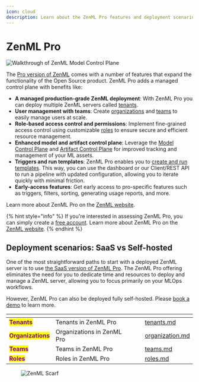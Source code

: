 ```yaml
---
icon: cloud
description: Learn about the ZenML Pro features and deployment scenarios.
---
```


# ZenML Pro

![Walkthrough of ZenML Model Control Plane](../../.gitbook/assets/mcp\_walkthrough.gif)

The [Pro version of ZenML](https://zenml.io/pro) comes with a number of features that expand the functionality of the Open Source product. ZenML Pro adds a managed control plane with benefits like:

* **A managed production-grade ZenML deployment**: With ZenML Pro you can deploy multiple ZenML servers called [tenants](tenants/).
* **User management with teams**: Create [organizations](organization.md) and [teams](teams.md) to easily manage users at scale.
* **Role-based access control and permissions**: Implement fine-grained access control using customizable [roles](roles.md) to ensure secure and efficient resource management.
* **Enhanced model and artifact control plane**: Leverage the [Model Control Plane](../../user-guide/starter-guide/track-ml-models.md) and [Artifact Control Plane](../../user-guide/starter-guide/manage-artifacts.md) for improved tracking and management of your ML assets.
* **Triggers and run templates**: ZenML Pro enables you to [create and run templates](../../how-to/trigger-pipelines/#run-templates). This way, you can use the dashboard or our Client/REST API to run a pipeline with updated configuration, allowing you to iterate quickly with minimal friction.
* **Early-access features**: Get early access to pro-specific features such as triggers, filters, sorting, generating usage reports, and more.

Learn more about ZenML Pro on the [ZenML website](https://zenml.io/pro).

{% hint style="info" %}
If you're interested in assessing ZenML Pro, you can simply create a [free account](https://cloud.zenml.io/?utm\_source=docs\&utm\_medium=referral\_link\&utm\_campaign=cloud\_promotion\&utm\_content=signup\_link). Learn more about ZenML Pro on the [ZenML website](https://zenml.io/pro).
{% endhint %}

## Deployment scenarios: SaaS vs Self-hosted

One of the most straightforward paths to start with a deployed ZenML server is to use [the SaaS version of ZenML Pro](https://zenml.io/pro). The ZenML Pro offering eliminates the need for you to dedicate time and resources to deploy and manage a ZenML server, allowing you to focus primarily on your MLOps workflows.

However, ZenML Pro can also be deployed fully self-hosted. Please [book a demo](https://www.zenml.io/book-your-demo) to learn more.

<table data-card-size="large" data-view="cards"><thead><tr><th></th><th></th><th data-hidden></th><th data-hidden data-type="content-ref"></th><th data-hidden data-card-target data-type="content-ref"></th></tr></thead><tbody><tr><td><mark style="color:purple;"><strong>Tenants</strong></mark></td><td>Tenants in ZenML Pro</td><td></td><td></td><td><a href="tenants.md">tenants.md</a></td></tr><tr><td><mark style="color:purple;"><strong>Organizations</strong></mark></td><td>Organizations in ZenML Pro</td><td></td><td></td><td><a href="organization.md">organization.md</a></td></tr><tr><td><mark style="color:purple;"><strong>Teams</strong></mark></td><td>Teams in ZenML Pro</td><td></td><td></td><td><a href="teams.md">teams.md</a></td></tr><tr><td><mark style="color:purple;"><strong>Roles</strong></mark></td><td>Roles in ZenML Pro</td><td></td><td></td><td><a href="roles.md">roles.md</a></td></tr></tbody></table>

<figure><img src="https://static.scarf.sh/a.png?x-pxid=f0b4f458-0a54-4fcd-aa95-d5ee424815bc" alt="ZenML Scarf"><figcaption></figcaption></figure>

